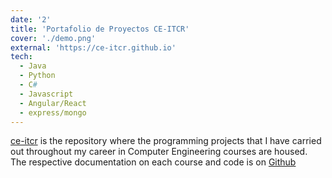 ```yaml
---
date: '2'
title: 'Portafolio de Proyectos CE-ITCR'
cover: './demo.png'
external: 'https://ce-itcr.github.io'
tech:
  - Java
  - Python
  - C#
  - Javascript
  - Angular/React
  - express/mongo
---
```


[ce-itcr](https://ce-itcr.github.io) is the repository where the programming projects that I have carried out throughout my career in Computer Engineering courses are housed. The respective documentation on each course and code is on [Github](https://github.com/ce-itcr)

